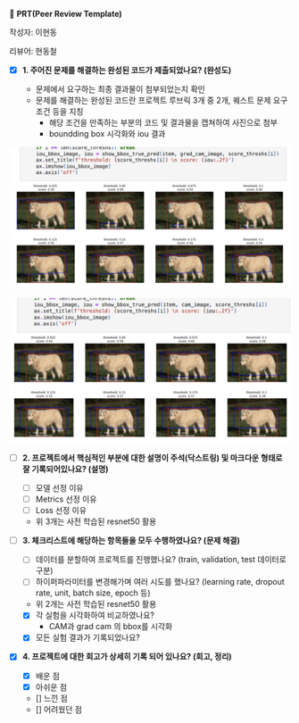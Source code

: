 🔑 **PRT(Peer Review Template)**

작성자: 이현동

리뷰어: 현동철

- [x] **1. 주어진 문제를 해결하는 완성된 코드가 제출되었나요? (완성도)**

  - 문제에서 요구하는 최종 결과물이 첨부되었는지 확인
  - 문제를 해결하는 완성된 코드란 프로젝트 루브릭 3개 중 2개, 퀘스트 문제 요구조건 등을 지칭
    - 해당 조건을 만족하는 부분의 코드 및 결과물을 캡쳐하여 사진으로 첨부
    - boundding box 시각화와 iou 결과

![01](https://github.com/DevHDL/AIFFEL/blob/main/Project/GoingDeeper-03/prt_review/01.png)

![02](https://github.com/DevHDL/AIFFEL/blob/main/Project/GoingDeeper-03/prt_review/02.png)

- [ ] **2. 프로젝트에서 핵심적인 부분에 대한 설명이 주석(닥스트링) 및 마크다운 형태로 잘 기록되어있나요? (설명)**

  - [ ] 모델 선정 이유
  - [ ] Metrics 선정 이유
  - [ ] Loss 선정 이유
  - 위 3개는 사전 학습된 resnet50 활용

- [ ] **3. 체크리스트에 해당하는 항목들을 모두 수행하였나요? (문제 해결)**

  - [ ] 데이터를 분할하여 프로젝트를 진행했나요? (train, validation, test 데이터로 구분)
  - [ ] 하이퍼파라미터를 변경해가며 여러 시도를 했나요? (learning rate, dropout rate, unit, batch size, epoch 등)
  - 위 2개는 사전 학습된 resnet50 활용
  - [x] 각 실험을 시각화하여 비교하였나요?
    - CAM과 grad cam 의 bbox를 시각화
  - [x] 모든 실험 결과가 기록되었나요?

- [x] **4. 프로젝트에 대한 회고가 상세히 기록 되어 있나요? (회고, 정리)**
  - [x] 배운 점
  - [x] 아쉬운 점
  - [] 느낀 점
  - [] 어려웠던 점
